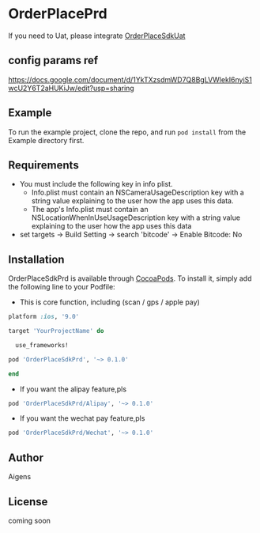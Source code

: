 # OrderPlacePrd

If you need to Uat, please integrate [OrderPlaceSdkUat
](https://github.com/AigensTechnology/OrderPlaceSdkUat)

## config params ref

https://docs.google.com/document/d/1YkTXzsdmWD7Q8BgLVWlekI6nyiS1wcU2Y6T2aHUKiJw/edit?usp=sharing

## Example

To run the example project, clone the repo, and run `pod install` from the Example directory first.

## Requirements
* You must include the following key in info plist.
	- Info.plist must contain an NSCameraUsageDescription key with a string value explaining to the user how the app uses this data.
	- The app's Info.plist must contain an NSLocationWhenInUseUsageDescription key with a string value explaining to the user how the app uses this data
* set targets -> Build Setting -> search 'bitcode' -> Enable Bitcode: No
## Installation

OrderPlaceSdkPrd is available through [CocoaPods](https://cocoapods.org). To install
it, simply add the following line to your Podfile:

* This is core function, including (scan / gps / apple pay)

```ruby
platform :ios, '9.0'

target 'YourProjectName' do

  use_frameworks!

pod 'OrderPlaceSdkPrd', '~> 0.1.0'

end

```

* If you want the alipay feature,pls

```rb
pod 'OrderPlaceSdkPrd/Alipay', '~> 0.1.0'
```
* If you want the wechat pay feature,pls

```rb
pod 'OrderPlaceSdkPrd/Wechat', '~> 0.1.0'
```

## Author

Aigens

## License

coming soon



